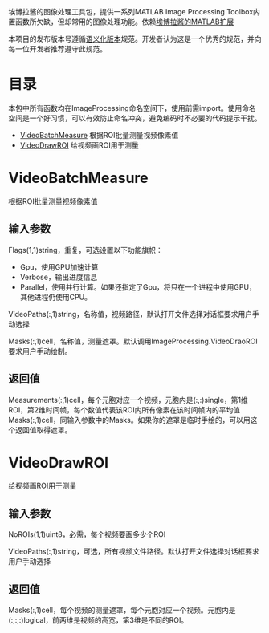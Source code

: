 埃博拉酱的图像处理工具包，提供一系列MATLAB Image Processing Toolbox内置函数所欠缺，但却常用的图像处理功能。依赖[埃博拉酱的MATLAB扩展](https://ww2.mathworks.cn/matlabcentral/fileexchange/96344-matlab-extension)

本项目的发布版本号遵循[语义化版本](https://semver.org/lang/zh-CN/)规范。开发者认为这是一个优秀的规范，并向每一位开发者推荐遵守此规范。
# 目录
本包中所有函数均在ImageProcessing命名空间下，使用前需import。使用命名空间是一个好习惯，可以有效防止命名冲突，避免编码时不必要的代码提示干扰。
- [VideoBatchMeasure](#VideoBatchMeasure) 根据ROI批量测量视频像素值
- [VideoDrawROI](#VideoDraoROI) 给视频画ROI用于测量
# VideoBatchMeasure
根据ROI批量测量视频像素值
## 输入参数
Flags(1,1)string，重复，可选设置以下功能旗帜：
- Gpu，使用GPU加速计算
- Verbose，输出进度信息
- Parallel，使用并行计算。如果还指定了Gpu，将只在一个进程中使用GPU，其他进程仍使用CPU。

VideoPaths(:,1)string，名称值，视频路径，默认打开文件选择对话框要求用户手动选择

Masks(:,1)cell，名称值，测量遮罩。默认调用ImageProcessing.VideoDraoROI要求用户手动绘制。
## 返回值
Measurements(:,1)cell，每个元胞对应一个视频，元胞内是(:,:)single，第1维ROI，第2维时间帧，每个数值代表该ROI内所有像素在该时间帧内的平均值
Masks(:,1)cell，同输入参数中的Masks。如果你的遮罩是临时手绘的，可以用这个返回值取得遮罩。
# VideoDrawROI
给视频画ROI用于测量
## 输入参数
NoROIs(1,1)uint8，必需，每个视频要画多少个ROI

VideoPaths(:,1)string，可选，所有视频文件路径。默认打开文件选择对话框要求用户手动选择
## 返回值
Masks(:,1)cell，每个视频的测量遮罩，每个元胞对应一个视频。元胞内是(:,:,:)logical，前两维是视频的高宽，第3维是不同的ROI。